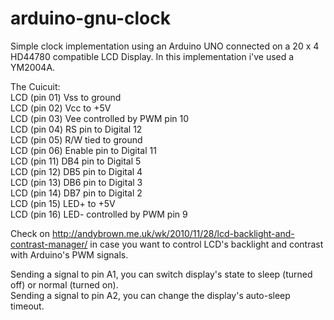 arduino-gnu-clock
=================

Simple clock implementation using an Arduino UNO connected on a 20 x 4 HD44780 compatible LCD Display. In this implementation i've used a YM2004A.

The Cuicuit:<br>
LCD (pin 01) Vss to ground<br>
LCD (pin 02) Vcc to +5V<br>
LCD (pin 03) Vee controlled by PWM pin 10<br>
LCD (pin 04) RS pin to Digital 12<br>
LCD (pin 05) R/W tied to ground<br>
LCD (pin 06) Enable pin to Digital 11<br>
LCD (pin 11) DB4 pin to Digital 5<br>
LCD (pin 12) DB5 pin to Digital 4<br>
LCD (pin 13) DB6 pin to Digital 3<br>
LCD (pin 14) DB7 pin to Digital 2<br>
LCD (pin 15) LED+ to +5V<br>
LCD (pin 16) LED- controlled by PWM pin 9<br>

Check on http://andybrown.me.uk/wk/2010/11/28/lcd-backlight-and-contrast-manager/ in case you want to control LCD's backlight and contrast with Arduino's PWM signals.<br>

Sending a signal to pin A1, you can switch display's state to sleep (turned off) or normal (turned on).<br>
Sending a signal to pin A2, you can change the display's auto-sleep timeout.
